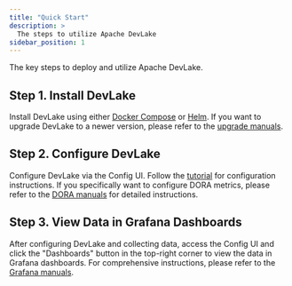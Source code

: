 ```yaml
---
title: "Quick Start"
description: >
  The steps to utilize Apache DevLake
sidebar_position: 1
---
```


The key steps to deploy and utilize Apache DevLake.

## Step 1. Install DevLake
Install DevLake using either <a href="DockerComposeSetup">Docker Compose</a> or <a href="HelmSetup">Helm</a>. If you want to upgrade DevLake to a newer version, please refer to the <a href="Upgrade">upgrade manuals</a>.

## Step 2. Configure DevLake
Configure DevLake via the Config UI. Follow the <a href="/docs/Configuration/Tutorial">tutorial</a> for configuration instructions. If you specifically want to configure DORA metrics, please refer to the <a href="/docs/DORA">DORA manuals</a> for detailed instructions.

## Step 3. View Data in Grafana Dashboards
After configuring DevLake and collecting data, access the Config UI and click the "Dashboards" button in the top-right corner to view the data in Grafana dashboards. For comprehensive instructions, please refer to the [Grafana manuals](/docs/Configuration/Dashboards/GrafanaUserGuide.md).
